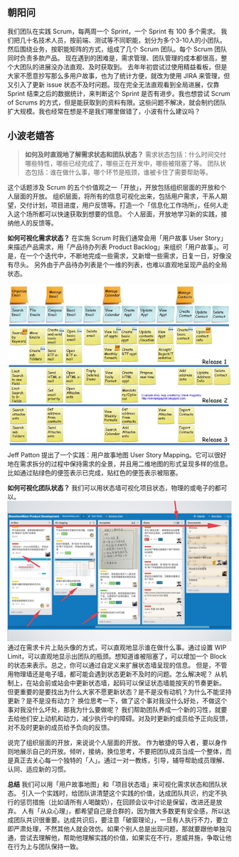  ## 朝阳问
我们团队在实践 Scrum，每两周一个 Sprint，一个 Sprint 有 100 多个需求。
我们把几十名技术人员，按前端、测试等不同职能，划分为多个3-10人的小团队。然后围绕业务，按职能矩阵的方式，组成了几个 Scrum 团队。每个 Scrum 团队同时负责多款产品。
现在遇到的困难是，需求管理、团队管理的成本都很高，整个大团队的进展没办法直观、及时获取到。
去年年初尝试过使用精益看板，但是大家不愿意抄写那么多用户故事，也为了统计方便，就改为使用 JIRA 来管理，但又引入了更新 issue 状态不及时问题。现在完全无法直观看到全局进展，仅靠 Sprint 结束之后的数据统计，来判断这个 Sprint 是否有进步。我也想尝试 Scrum of Scrums 的方式，但是能获取到的资料有限。这些问题不解决，就会制约团队扩大规模。我也经常在想是不是我们哪里做错了，小波有什么建议吗？

## 小波老嬉答
>**如何及时直观地了解需求状态和团队状态？**
需求状态包括：什么时间交付哪些特性，哪些已经完成了，哪些正在开发中，哪些被阻塞了等。
团队状态包括：谁在做什么事，哪个环节是瓶颈，谁被卡住了需要帮助等。

这个话题涉及 Scrum 的五个价值观之一「开放」，开放包括组织层面的开放和个人层面的开放。
组织层面，将所有的信息可视化出来，包括用户需求，干系人期望，交付计划，项目进度，用户反馈等。打造一个「信息化工作场所」，任何人走入这个场所都可以快速获取到想要的信息。
个人层面，开放地学习新的实践，接纳他人的反馈等。

**如何可视化需求状态？**
在实施 Scrum 时我们通常会用「用户故事 User Story」来描述产品需求，用「产品待办列表 Product Backlog」来组织「用户故事」。可是，在一个个迭代中，不断地完成一些需求，又新增一些需求，日复一日，好像没有尽头。
另外由于产品待办列表是个一维的列表，也难以直观地呈现产品的全局状态。

![](./_image/2018-03-17-18-21-34.jpg)
Jeff Patton 提出了一个实践：用户故事地图 User Story Mapping。它可以很好地在需求拆分的过程中保持需求的全景，并且用二维地图的形式呈现多样的信息。比如通过贴绿色的便签表示已完成，贴红色的便签表示被阻塞。

**如何可视化团队状态？**
我们可以用状态墙可视化项目状态，物理的或电子的都可以。
![](./_image/2018-03-17-18-25-40.jpg)
通过在需求卡片上贴头像的方式，可以直观地显示谁在做什么事。通过设置 WIP Limit，可以直观地显示出团队的瓶颈。想知道谁被阻塞了，可以增加一个 Block 的状态来表示。总之，你可以通过自定义来扩展状态墙呈现的信息。
但是，不管用物理墙还是电子墙，都可能会遇到状态更新不及时的问题。怎么解决呢？
从机制上，在站会前或站会中更新状态墙，起码可以保证状态墙能按天的节奏更新。
但更重要的是要找出为什么大家不愿更新状态？是不是没有动机？为什么不能坚持更新？是不是没有动力？
换位思考一下，做了这个事对我没什么好处，不做这个事对我没什么坏处，那我为什么要做呢？
我们帮助团队养成一个新的习性，就要去给他们安上动机和动力，减少执行中的障碍。对及时更新的成员给予正向反馈，对不及时更新的成员给予负向的反馈。

说完了组织层面的开放，来说说个人层面的开放。
作为敏捷的导入者，要以身作则地展示自己的开放。倾听，接纳，换位思考，不要把团队成员当成一个整体，而是真正去关心每一个独特的「人」。通过一对一教练，引导，辅导帮助成员理解、认同、适应新的习惯。

**总结**
我们可以用「用户故事地图」和「项目状态墙」来可视化需求状态和团队状态。
引入一个实践时，给团队讲清楚这个实践的价值，达成团队共识，约定不执行的惩罚措施（比如请所有人喝酸奶），在回顾会议中讨论是保留，改进还是放弃。
人有「从众心理」，都希望自己是合群的，因为做大多数更有安全感，所以达成团队共识很重要。达成共识后，要注意「破窗理论」，一旦有人执行不力，要立即严肃处理，不然其他人就会效仿。如果个别人总是出现问题，那就要跟他单独沟通，尝试去理解他，帮助他理解实践的价值，如果实在不行，恩威并施，争取让他在行为上与团队保持一致。